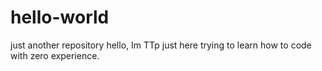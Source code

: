 # hello-world
just another repository
hello, Im TTp just here trying to learn how to code with zero experience.
